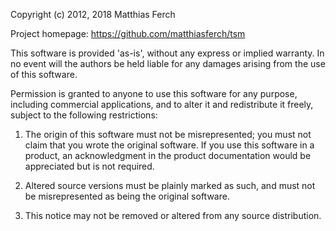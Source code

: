 Copyright (c) 2012, 2018 Matthias Ferch

Project homepage: https://github.com/matthiasferch/tsm

This software is provided 'as-is', without any express or implied
warranty. In no event will the authors be held liable for any damages
arising from the use of this software.

Permission is granted to anyone to use this software for any purpose,
including commercial applications, and to alter it and redistribute it
freely, subject to the following restrictions:

1.  The origin of this software must not be misrepresented; you must not
    claim that you wrote the original software. If you use this software
    in a product, an acknowledgment in the product documentation would be
    appreciated but is not required.

2.  Altered source versions must be plainly marked as such, and must not
    be misrepresented as being the original software.

3.  This notice may not be removed or altered from any source
    distribution.
